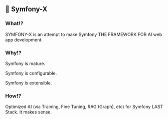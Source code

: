 ## 🧙 Symfony-X

### What!?

SYMFONY-X is an attempt to make Symfony THE FRAMEWORK FOR AI web app development.

### Why!?

Symfony is mature.

Symfony is configurable.

Symfony is extensible.

### How!?

Optimized AI (via Training, Fine Tuning, RAG (Graph), etc) for Symfony LAST Stack. It makes sense.
<!--

**Here are some ideas to get you started:**

🙋‍♀️ A short introduction - what is your organization all about?
🌈 Contribution guidelines - how can the community get involved?
👩‍💻 Useful resources - where can the community find your docs? Is there anything else the community should know?
🍿 Fun facts - what does your team eat for breakfast?
🧙 Remember, you can do mighty things with the power of [Markdown](https://docs.github.com/github/writing-on-github/getting-started-with-writing-and-formatting-on-github/basic-writing-and-formatting-syntax)
-->
